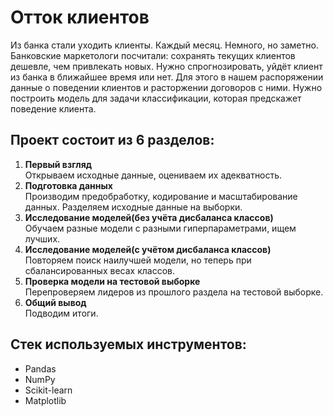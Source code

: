 # Отток клиентов
Из банка стали уходить клиенты. Каждый месяц. Немного, но заметно. Банковские маркетологи посчитали: сохранять текущих клиентов дешевле, чем привлекать новых. Нужно спрогнозировать, уйдёт клиент из банка в ближайшее время или нет.  Для этого в нашем распоряжении данные о поведении клиентов и расторжении договоров с ними. Нужно построить модель для задачи классификации, которая предскажет поведение клиента.  

## Проект состоит из 6 разделов:  
1. **Первый взгляд**  
Открываем исходные данные, оцениваем их адекватность.  
2. **Подготовка данных**  
Производим предобработку, кодирование и масштабирование данных. Разделяем исходные данные на выборки.  
3. **Исследование моделей(без учёта дисбаланса классов)**  
Обучаем разные модели с разными гиперпараметрами, ищем лучших.  
4. **Исследование моделей(с учётом дисбаланса классов)**  
Повторяем поиск наилучшей модели, но теперь при сбалансированных весах классов.
5. **Проверка модели на тестовой выборке**  
Перепроверяем лидеров из прошлого раздела на тестовой выборке.  
6. **Общий вывод**  
Подводим итоги.

## Стек используемых инструментов:
 - Pandas
 - NumPy
 - Scikit-learn
 - Matplotlib
